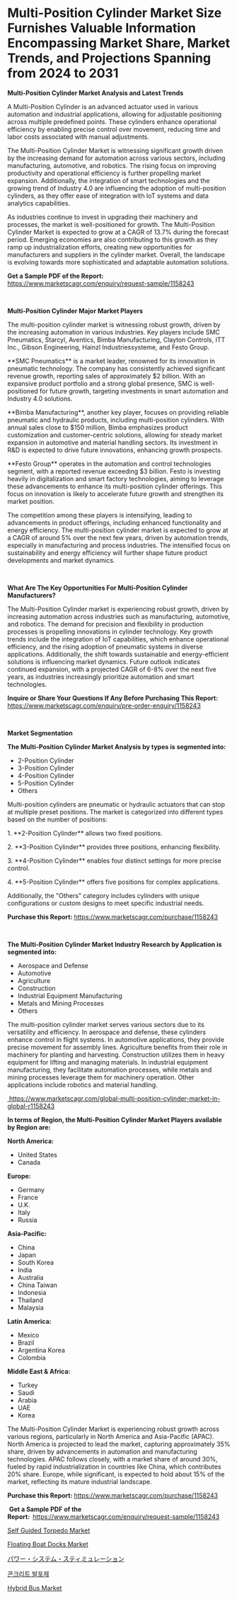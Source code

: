 <p><h1>Multi-Position Cylinder Market Size Furnishes Valuable Information Encompassing Market Share, Market Trends, and Projections Spanning from 2024 to 2031</h1></p><p><strong>Multi-Position Cylinder Market Analysis and Latest Trends</strong></p>
<p><p>A Multi-Position Cylinder is an advanced actuator used in various automation and industrial applications, allowing for adjustable positioning across multiple predefined points. These cylinders enhance operational efficiency by enabling precise control over movement, reducing time and labor costs associated with manual adjustments.</p><p>The Multi-Position Cylinder Market is witnessing significant growth driven by the increasing demand for automation across various sectors, including manufacturing, automotive, and robotics. The rising focus on improving productivity and operational efficiency is further propelling market expansion. Additionally, the integration of smart technologies and the growing trend of Industry 4.0 are influencing the adoption of multi-position cylinders, as they offer ease of integration with IoT systems and data analytics capabilities.</p><p>As industries continue to invest in upgrading their machinery and processes, the market is well-positioned for growth. The Multi-Position Cylinder Market is expected to grow at a CAGR of 13.7% during the forecast period. Emerging economies are also contributing to this growth as they ramp up industrialization efforts, creating new opportunities for manufacturers and suppliers in the cylinder market. Overall, the landscape is evolving towards more sophisticated and adaptable automation solutions.</p></p>
<p><strong>Get a Sample PDF of the Report:&nbsp;</strong> <a href="https://www.marketscagr.com/enquiry/request-sample/1158243">https://www.marketscagr.com/enquiry/request-sample/1158243</a></p>
<p>&nbsp;</p>
<p><strong>Multi-Position Cylinder Major Market Players</strong></p>
<p><p>The multi-position cylinder market is witnessing robust growth, driven by the increasing automation in various industries. Key players include SMC Pneumatics, Starcyl, Aventics, Bimba Manufacturing, Clayton Controls, ITT Inc., Gibson Engineering, Hainzl Industriessysteme, and Festo Group.</p><p>**SMC Pneumatics** is a market leader, renowned for its innovation in pneumatic technology. The company has consistently achieved significant revenue growth, reporting sales of approximately $2 billion. With an expansive product portfolio and a strong global presence, SMC is well-positioned for future growth, targeting investments in smart automation and Industry 4.0 solutions.</p><p>**Bimba Manufacturing**, another key player, focuses on providing reliable pneumatic and hydraulic products, including multi-position cylinders. With annual sales close to $150 million, Bimba emphasizes product customization and customer-centric solutions, allowing for steady market expansion in automotive and material handling sectors. Its investment in R&D is expected to drive future innovations, enhancing growth prospects.</p><p>**Festo Group** operates in the automation and control technologies segment, with a reported revenue exceeding $3 billion. Festo is investing heavily in digitalization and smart factory technologies, aiming to leverage these advancements to enhance its multi-position cylinder offerings. This focus on innovation is likely to accelerate future growth and strengthen its market position.</p><p>The competition among these players is intensifying, leading to advancements in product offerings, including enhanced functionality and energy efficiency. The multi-position cylinder market is expected to grow at a CAGR of around 5% over the next few years, driven by automation trends, especially in manufacturing and process industries. The intensified focus on sustainability and energy efficiency will further shape future product developments and market dynamics.</p></p>
<p>&nbsp;</p>
<p><strong>What Are The Key Opportunities For Multi-Position Cylinder Manufacturers?</strong></p>
<p><p>The Multi-Position Cylinder market is experiencing robust growth, driven by increasing automation across industries such as manufacturing, automotive, and robotics. The demand for precision and flexibility in production processes is propelling innovations in cylinder technology. Key growth trends include the integration of IoT capabilities, which enhance operational efficiency, and the rising adoption of pneumatic systems in diverse applications. Additionally, the shift towards sustainable and energy-efficient solutions is influencing market dynamics. Future outlook indicates continued expansion, with a projected CAGR of 6-8% over the next five years, as industries increasingly prioritize automation and smart technologies.</p></p>
<p><strong>Inquire or Share Your Questions If Any Before Purchasing This Report:</strong> <a href="https://www.marketscagr.com/enquiry/pre-order-enquiry/1158243">https://www.marketscagr.com/enquiry/pre-order-enquiry/1158243</a></p>
<p>&nbsp;</p>
<p><strong>Market Segmentation</strong></p>
<p><strong>The Multi-Position Cylinder Market Analysis by types is segmented into:</strong></p>
<p><ul><li>2-Position Cylinder</li><li>3-Position Cylinder</li><li>4-Position Cylinder</li><li>5-Position Cylinder</li><li>Others</li></ul></p>
<p><p>Multi-position cylinders are pneumatic or hydraulic actuators that can stop at multiple preset positions. The market is categorized into different types based on the number of positions: </p><p>1. **2-Position Cylinder** allows two fixed positions.</p><p>2. **3-Position Cylinder** provides three positions, enhancing flexibility.</p><p>3. **4-Position Cylinder** enables four distinct settings for more precise control.</p><p>4. **5-Position Cylinder** offers five positions for complex applications.</p><p>Additionally, the "Others" category includes cylinders with unique configurations or custom designs to meet specific industrial needs.</p></p>
<p><strong>Purchase this Report:&nbsp;</strong><a href="https://www.marketscagr.com/purchase/1158243">https://www.marketscagr.com/purchase/1158243</a></p>
<p>&nbsp;</p>
<p><strong>The Multi-Position Cylinder Market Industry Research by Application is segmented into:</strong></p>
<p><ul><li>Aerospace and Defense</li><li>Automotive</li><li>Agriculture</li><li>Construction</li><li>Industrial Equipment Manufacturing</li><li>Metals and Mining Processes</li><li>Others</li></ul></p>
<p><p>The multi-position cylinder market serves various sectors due to its versatility and efficiency. In aerospace and defense, these cylinders enhance control in flight systems. In automotive applications, they provide precise movement for assembly lines. Agriculture benefits from their role in machinery for planting and harvesting. Construction utilizes them in heavy equipment for lifting and managing materials. In industrial equipment manufacturing, they facilitate automation processes, while metals and mining processes leverage them for machinery operation. Other applications include robotics and material handling.</p></p>
<p><a href="https://www.marketscagr.com/global-multi-position-cylinder-market-in-global-r1158243">&nbsp;https://www.marketscagr.com/global-multi-position-cylinder-market-in-global-r1158243</a></p>
<p><strong>In terms of Region, the Multi-Position Cylinder Market Players available by Region are:</strong></p>
<p>
    <p> <strong> North America: </strong>
        <ul>
            <li>United States</li>
            <li>Canada</li>
        </ul>
        </p> 
    <p> <strong> Europe: </strong>
        <ul>
            <li>Germany</li>
            <li>France</li>
            <li>U.K.</li>
            <li>Italy</li>
            <li>Russia</li>
        </ul>
        </p> 
    <p> <strong> Asia-Pacific: </strong>
        <ul>
            <li>China</li>
            <li>Japan</li>
            <li>South Korea</li>
            <li>India</li>
            <li>Australia</li>
            <li>China Taiwan</li>
            <li>Indonesia</li>
            <li>Thailand</li>
            <li>Malaysia</li>
        </ul>
        </p> 
    <p> <strong> Latin America: </strong>
        <ul>
            <li>Mexico</li>
            <li>Brazil</li>
            <li>Argentina Korea</li>
            <li>Colombia</li>
        </ul>
        </p> 
    <p> <strong> Middle East & Africa: </strong>
        <ul>
            <li>Turkey</li>
            <li>Saudi</li>
            <li>Arabia</li>
            <li>UAE</li>
            <li>Korea</li>
        </ul>
    </p>
    </p>
<p><p>The Multi-Position Cylinder Market is experiencing robust growth across various regions, particularly in North America and Asia-Pacific (APAC). North America is projected to lead the market, capturing approximately 35% share, driven by advancements in automation and manufacturing technologies. APAC follows closely, with a market share of around 30%, fueled by rapid industrialization in countries like China, which contributes 20% share. Europe, while significant, is expected to hold about 15% of the market, reflecting its mature industrial landscape.</p></p>
<p><strong>Purchase this Report: </strong><a href="https://www.marketscagr.com/purchase/1158243">https://www.marketscagr.com/purchase/1158243</a></p>
<p>&nbsp;<strong>Get a Sample PDF of the Report:&nbsp;&nbsp;</strong><a href="https://www.marketscagr.com/enquiry/request-sample/1158243">https://www.marketscagr.com/enquiry/request-sample/1158243</a></p>
<p><strong></strong></p>
<p><p><a href="https://medium.com/@kishanagarner91/self-guided-torpedo-market-efficiency-meets-innovation-the-dynamic-landscape-of-self-guided-d5ab323a75f4">Self Guided Torpedo Market</a></p><p><a href="https://www.linkedin.com/pulse/global-floating-boat-docks-market-sector2024-2031-yw6be?trackingId=F89p8np7QNSkTxcZZml2Bw%3D%3D">Floating Boat Docks Market</a></p><p><a href="https://medium.com/@lionelmohr1/%E3%82%B0%E3%83%AD%E3%83%BC%E3%83%90%E3%83%AB%E3%83%91%E3%83%AF%E3%83%BC%E3%82%B7%E3%82%B9%E3%83%86%E3%83%A0%E3%82%B7%E3%83%9F%E3%83%A5%E3%83%AC%E3%83%BC%E3%82%B7%E3%83%A7%E3%83%B3%E5%B8%82%E5%A0%B4%E3%81%AE%E3%82%B7%E3%82%A7%E3%82%A2%E3%81%A8%E6%88%90%E9%95%B7%E6%A9%9F%E4%BC%9A-%E5%8F%8A%E3%81%B3%E5%B8%82%E5%A0%B4%E8%A6%8F%E6%A8%A1%E3%81%AF-2024%E5%B9%B4%E3%81%8B%E3%82%892031%E5%B9%B4%E3%81%AE%E6%9C%9F%E9%96%93%E3%81%AB%E3%82%8F%E3%81%9F%E3%82%8A-%E5%B9%B4%E5%B9%B3%E5%9D%87%E6%88%90%E9%95%B7%E7%8E%87-cagr-6-%E3%81%A7%E6%88%90%E9%95%B7%E3%81%97%E3%81%A6%E3%81%84%E3%81%BE%E3%81%99-e35af1447c77">パワー・システム・スティミュレーション</a></p><p><a href="https://medium.com/@charlotte_egan89/concrete-foaming-agent-market-%EC%9D%98-%EA%B8%80%EB%A1%9C%EB%B2%8C-%EC%8B%9C%EC%9E%A5-%EA%B0%9C%EC%9A%94%EB%8A%94-%EC%A0%84-%EC%84%B8%EA%B3%84-%EB%B0%8F-%EC%A3%BC%EC%9A%94-%EC%8B%9C%EC%9E%A5%EC%9D%98-%EC%82%B0%EC%97%85%EC%97%90-%EC%98%81%ED%96%A5%EC%9D%84-%EB%AF%B8%EC%B9%98%EB%8A%94-%EC%A3%BC%EC%9A%94-%ED%8A%B8%EB%A0%8C%EB%93%9C%EC%97%90-%EB%8C%80%ED%95%9C-%EB%8F%85%ED%8A%B9%ED%95%9C-%EA%B4%80%EC%A0%90%EC%9D%84-%EC%A0%9C%EA%B3%B5%ED%95%A9%EB%8B%88%EB%8B%A4-727c57da6fba">콘크리트 발포제</a></p><p><a href="https://www.linkedin.com/pulse/global-hybrid-bus-industry-analysis-share-growth-trends-forecast-chhme?trackingId=ADCih25mQxWoSc5V084pug%3D%3D">Hybrid Bus Market</a></p></p>